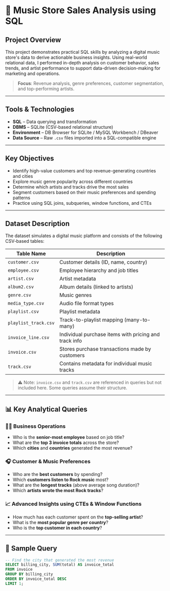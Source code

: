 # 🎵 Music Store Sales Analysis using SQL

## Project Overview

This project demonstrates practical SQL skills by analyzing a digital music store's data to derive actionable business insights. Using real-world relational data, I performed in-depth analysis on customer behavior, sales trends, and artist performance to support data-driven decision-making for marketing and operations.

>  **Focus**: Revenue analysis, genre preferences, customer segmentation, and top-performing artists.

---

## Tools & Technologies

- **SQL** – Data querying and transformation
- **DBMS** – SQLite (CSV-based relational structure)
- **Environment** – DB Browser for SQLite / MySQL Workbench / DBeaver
- **Data Source** – Raw `.csv` files imported into a SQL-compatible engine

---

## Key Objectives

- Identify high-value customers and top revenue-generating countries and cities
- Explore music genre popularity across different countries
- Determine which artists and tracks drive the most sales
- Segment customers based on their music preferences and spending patterns
- Practice using SQL joins, subqueries, window functions, and CTEs

---

## Dataset Description

The dataset simulates a digital music platform and consists of the following CSV-based tables:

| Table Name         | Description                                               |
|--------------------|-----------------------------------------------------------|
| `customer.csv`     | Customer details (ID, name, country)                      |
| `employee.csv`     | Employee hierarchy and job titles                         |
| `artist.csv`       | Artist metadata                                           |
| `album2.csv`       | Album details (linked to artists)                         |
| `genre.csv`        | Music genres                                              |
| `media_type.csv`   | Audio file format types                                   |
| `playlist.csv`     | Playlist metadata                                         |
| `playlist_track.csv` | Track-to-playlist mapping (many-to-many)                |
| `invoice_line.csv` | Individual purchase items with pricing and track info     |
| `invoice.csv`      | 	Stores purchase transactions made by customers           |
| `track.csv`        | Contains metadata for individual music tracks             |

> ⚠ Note: `invoice.csv` and `track.csv` are referenced in queries but not included here. Some queries assume their structure.

---

## 📊 Key Analytical Queries

### 🧑‍💼 Business Operations
- Who is the **senior-most employee** based on job title?
- What are the **top 3 invoice totals** across the store?
- Which **cities** and **countries** generated the most revenue?

### 🎧 Customer & Music Preferences
- Who are the **best customers** by spending?
- Which **customers listen to Rock music** most?
- What are the **longest tracks** (above average song duration)?
- Which **artists wrote the most Rock tracks**?

### 📈 Advanced Insights using CTEs & Window Functions
- How much has each customer spent on the **top-selling artist**?
- What is the **most popular genre per country**?
- Who is the **top customer in each country**?

---

## 🧠 Sample Query

```sql
-- Find the city that generated the most revenue
SELECT billing_city, SUM(total) AS invoice_total
FROM invoice
GROUP BY billing_city
ORDER BY invoice_total DESC
LIMIT 1;
